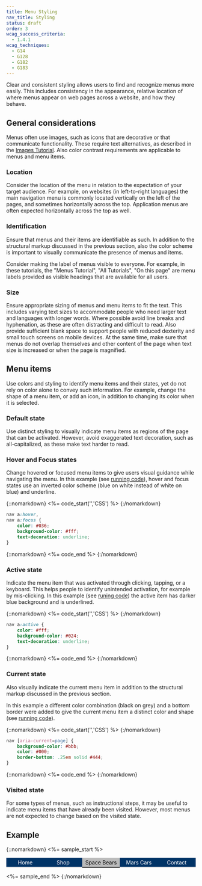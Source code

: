 ```yaml
---
title: Menu Styling
nav_title: Styling
status: draft
order: 3
wcag_success_criteria:
  - 1.4.1
wcag_techniques:
  - G14
  - G128
  - G182
  - G183
---
```


Clear and consistent styling allows users to find and recognize menus more easily. This includes consistency in the appearance, relative location of where menus appear on web pages across a website, and how they behave.

## General considerations

Menus often use images, such as icons that are decorative or that communicate functionality. These require text alternatives, as described in the [Images Tutorial](/images/index.html). Also color contrast requirements are applicable to menus and menu items.

### Location

Consider the location of the menu in relation to the expectation of your target audience. For example, on websites (in left-to-right languages) the main navigation menu is commonly located vertically on the left of the pages, and sometimes horizontally across the top. Application menus are often expected horizontally across the top as well.

### Identification

Ensure that menus and their items are identifiable as such. In addition to the structural markup discussed in the previous section, also the color scheme is important to visually communicate the presence of menus and items.

Consider making the label of menus visible to everyone. For example, in these tutorials, the "Menus Tutorial", "All Tutorials", "On this page" are menu labels provided as visible headings that are available for all users.

### Size

Ensure appropriate sizing of menus and menu items to fit the text. This includes varying text sizes to accommodate people who need larger text and languages with longer words. Where possible avoid line breaks and hyphenation, as these are often distracting and difficult to read. Also provide sufficient blank space to support people with reduced dexterity and small touch screens on mobile devices. At the same time, make sure that menus do not overlap themselves and other content of the page when text size is increased or when the page is magnified.

## Menu items

Use colors and styling to identify menu items and their states, yet do not rely on color alone to convey such information. For example, change the shape of a menu item, or add an icon, in addition to changing its color when it is selected.

### Default state

Use distinct styling to visually indicate menu items as regions of the page that can be activated. However, avoid exaggerated text decoration, such as all-capitalized, as these make text harder to read.

### Hover and Focus states

Change hovered or focused menu items to give users visual guidance while navigating the menu. In this example (see [running code](#example)), hover and focus states use an inverted color scheme (blue on white instead of white on blue) and underline.

{::nomarkdown}
<%= code_start('','CSS') %>
{:/nomarkdown}

~~~ css
nav a:hover,
nav a:focus {
	color: #036;
	background-color: #fff;
	text-decoration: underline;
}
~~~
{::nomarkdown}
<%= code_end %>
{:/nomarkdown}

### Active state

Indicate the menu item that was activated through clicking, tapping, or a keyboard. This helps people to identify unintended activation, for example by mis-clicking. In this example (see [runing code](#example)) the active item has darker blue background and is underlined.

{::nomarkdown}
<%= code_start('','CSS') %>
{:/nomarkdown}

~~~ css
nav a:active {
	color: #fff;
	background-color: #024;
	text-decoration: underline;
}
~~~

{::nomarkdown}
<%= code_end %>
{:/nomarkdown}

### Current state

Also visually indicate the current menu item in addition to the structural markup discussed in the previous section.

In this example a different color combination (black on grey) and a bottom border were added to give the current menu item a distinct color and shape (see [running code](#example)).

{::nomarkdown}
<%= code_start('','CSS') %>
{:/nomarkdown}

~~~ css
nav [aria-current=page] {
	background-color: #bbb;
	color: #000;
	border-bottom: .25em solid #444;
}
~~~

{::nomarkdown}
<%= code_end %>
{:/nomarkdown}

### Visited state

For some types of menus, such as instructional steps, it may be useful to indicate menu items that have already been visited. However, most menus are not expected to change based on the visited state.

## Example

{::nomarkdown}
<%= sample_start %>

<nav aria-label="(example) Main Navigation" id="currentnav">
		<ul>
				<li><a href="#currentnav">Home</a></li>
				<li><a href="#currentnav">Shop</a></li>
				<li><a href="#currentnav" aria-current="page">Space Bears</a></li>
				<li><a href="#currentnav">Mars Cars</a></li>
				<li><a href="#currentnav">Contact</a></li>
		</ul>
</nav>

<style>
	#currentnav {
			display:table;
			width:100%;
	}
	#currentnav ul {
			margin: 0;
			padding: 0;
			display: table-row;
			background-color: #036;
			color: #fff;
	}
	#currentnav li {
			display:table-cell;
			width: 20%;
			text-align: center;
	}
	#currentnav a {
			display: block;
			padding: .25em;
			border-bottom: .25em solid #E8E8E8;
	}
	#currentnav a {
			color: #fff;
			text-decoration: none;
	}
	#currentnav [aria-current=page] {
			background-color: #bbb;
			color: #000;
			border-color: #444;
	}
	#currentnav a:hover,
	#currentnav a:focus {
		color: #036;
		background-color: #fff;
		text-decoration: underline;
	}
	#currentnav a:active {
		color: #fff;
		background-color: #024;
		text-decoration: underline;
	}
</style>

<%= sample_end %>
{:/nomarkdown}
